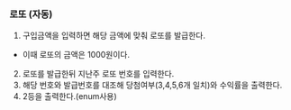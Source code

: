 ### 로또 (자동)

1. 구입금액을 입력하면 해당 금액에 맞춰 로또를 발급한다.
 *  이때 로또의 금액은 1000원이다.
2. 로또를 발급한뒤 지난주 로또 번호를 입력한다.
3. 해당 번호와 발급번호를 대조해 당첨여부(3,4,5,6개 일치)와 수익률을 출력한다.
4. 2등을 출력한다.(enum사용)
